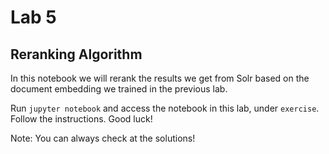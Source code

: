 # Lab 5
## Reranking Algorithm

In this notebook we will rerank the results we get from Solr based on the document embedding we trained in the previous lab.

Run `jupyter notebook` and access the notebook in this lab, under `exercise`. Follow the instructions. Good luck!

Note: You can always check at the solutions!
